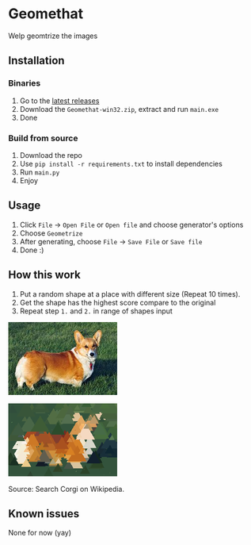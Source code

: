 # Geomethat
Welp geomtrize the images
## Installation
### Binaries
1. Go to the [latest releases](https://github.com/Brain-Flooder/Geomethat/releases/latest)
2. Download the `Geomethat-win32.zip`, extract and run `main.exe`
3. Done
### Build from source
1. Download the repo
2. Use `pip install -r requirements.txt` to install dependencies
3. Run `main.py`
4. Enjoy
## Usage
1. Click `File` -> `Open File` or `Open file` and choose generator's options
2. Choose `Geometrize`
3. After generating, choose `File` -> `Save File` or  `Save file`
4. Done :)
## How this work
1. Put a random shape at a place with different size (Repeat 10 times).
2. Get the shape has the highest score compare to the original
3. Repeat step `1.` and `2.` in range of shapes input

![Original](https://github.com/Brain-Flooder/Geomethat/blob/main/example/old_img.jpg?raw=true)

![My Tool](https://github.com/Brain-Flooder/Geomethat/blob/main/example/accurate.png?raw=true)

Source: Search Corgi on Wikipedia.
## Known issues
None for now (yay)
